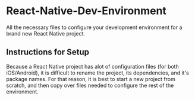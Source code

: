 # React-Native-Dev-Environment
All the necessary files to configure your development environment for a brand new React Native project.

## Instructions for Setup
Because a React Native project has alot of configuration files (for both iOS/Android), it is difficult to rename the project, its dependencies, and it's package names. For that reason, it is best to start a new project from scratch, and then copy over files needed to configure the rest of the environment.
